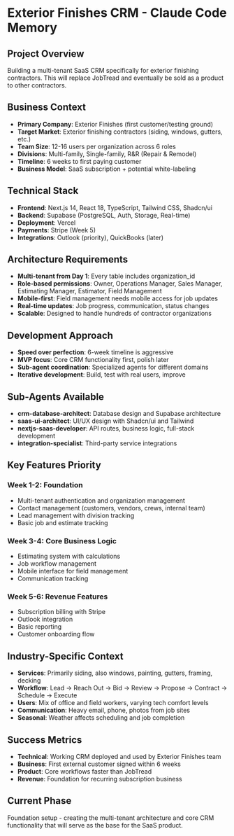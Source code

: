 # Exterior Finishes CRM - Claude Code Memory

## Project Overview
Building a multi-tenant SaaS CRM specifically for exterior finishing contractors. This will replace JobTread and eventually be sold as a product to other contractors.

## Business Context
- **Primary Company**: Exterior Finishes (first customer/testing ground)
- **Target Market**: Exterior finishing contractors (siding, windows, gutters, etc.)
- **Team Size**: 12-16 users per organization across 6 roles
- **Divisions**: Multi-family, Single-family, R&R (Repair & Remodel)
- **Timeline**: 6 weeks to first paying customer
- **Business Model**: SaaS subscription + potential white-labeling

## Technical Stack
- **Frontend**: Next.js 14, React 18, TypeScript, Tailwind CSS, Shadcn/ui
- **Backend**: Supabase (PostgreSQL, Auth, Storage, Real-time)
- **Deployment**: Vercel
- **Payments**: Stripe (Week 5)
- **Integrations**: Outlook (priority), QuickBooks (later)

## Architecture Requirements
- **Multi-tenant from Day 1**: Every table includes organization_id
- **Role-based permissions**: Owner, Operations Manager, Sales Manager, Estimating Manager, Estimator, Field Management
- **Mobile-first**: Field management needs mobile access for job updates
- **Real-time updates**: Job progress, communication, status changes
- **Scalable**: Designed to handle hundreds of contractor organizations

## Development Approach
- **Speed over perfection**: 6-week timeline is aggressive
- **MVP focus**: Core CRM functionality first, polish later
- **Sub-agent coordination**: Specialized agents for different domains
- **Iterative development**: Build, test with real users, improve

## Sub-Agents Available
- **crm-database-architect**: Database design and Supabase architecture
- **saas-ui-architect**: UI/UX design with Shadcn/ui and Tailwind
- **nextjs-saas-developer**: API routes, business logic, full-stack development
- **integration-specialist**: Third-party service integrations

## Key Features Priority
### Week 1-2: Foundation
- Multi-tenant authentication and organization management
- Contact management (customers, vendors, crews, internal team)
- Lead management with division tracking
- Basic job and estimate tracking

### Week 3-4: Core Business Logic
- Estimating system with calculations
- Job workflow management
- Mobile interface for field management
- Communication tracking

### Week 5-6: Revenue Features
- Subscription billing with Stripe
- Outlook integration
- Basic reporting
- Customer onboarding flow

## Industry-Specific Context
- **Services**: Primarily siding, also windows, painting, gutters, framing, decking
- **Workflow**: Lead → Reach Out → Bid → Review → Propose → Contract → Schedule → Execute
- **Users**: Mix of office and field workers, varying tech comfort levels
- **Communication**: Heavy email, phone, photos from job sites
- **Seasonal**: Weather affects scheduling and job completion

## Success Metrics
- **Technical**: Working CRM deployed and used by Exterior Finishes team
- **Business**: First external customer signed within 6 weeks
- **Product**: Core workflows faster than JobTread
- **Revenue**: Foundation for recurring subscription business

## Current Phase
Foundation setup - creating the multi-tenant architecture and core CRM functionality that will serve as the base for the SaaS product.